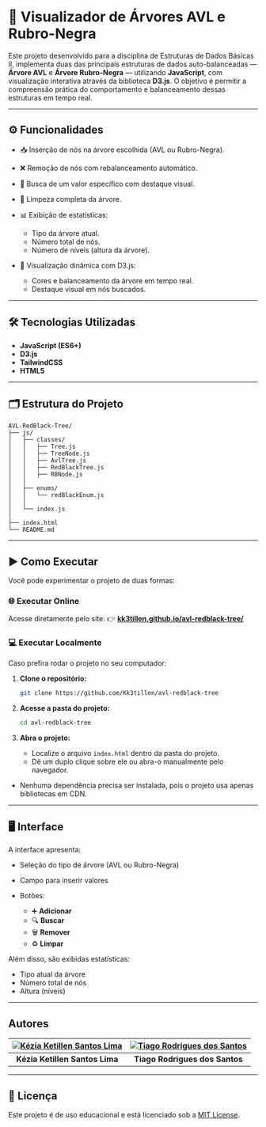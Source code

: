 # 🌳 Visualizador de Árvores AVL e Rubro-Negra

Este projeto desenvolvido para a disciplina de Estruturas de Dados Básicas II, implementa duas das principais estruturas de dados auto-balanceadas — **Árvore AVL** e **Árvore Rubro-Negra** — utilizando **JavaScript**, com visualização interativa através da biblioteca **D3.js**.
O objetivo é permitir a compreensão prática do comportamento e balanceamento dessas estruturas em tempo real.

---

## ⚙️ Funcionalidades

* 📥 Inserção de nós na árvore escolhida (AVL ou Rubro-Negra).
* ❌ Remoção de nós com rebalanceamento automático.
* 🔎 Busca de um valor específico com destaque visual.
* 🔄 Limpeza completa da árvore.
* 📊 Exibição de estatísticas:

  * Tipo da árvore atual.
  * Número total de nós.
  * Número de níveis (altura da árvore).
* 🎨 Visualização dinâmica com D3.js:

  * Cores e balanceamento da árvore em tempo real.
  * Destaque visual em nós buscados.

---

## 🛠️ Tecnologias Utilizadas

* **JavaScript (ES6+)**
* **D3.js**
* **TailwindCSS**
* **HTML5**

---

## 🗂️ Estrutura do Projeto

```
AVL-RedBlack-Tree/
├── js/
│   ├── classes/
│   │   ├── Tree.js
│   │   ├── TreeNode.js
│   │   ├── AvlTree.js
│   │   ├── RedBlackTree.js
│   │   ├── RBNode.js
│   │
│   ├── enums/
│   │   └── redBlackEnum.js
│   │
│   └── index.js
│
├── index.html
└── README.md

```

---

## ▶️ Como Executar

Você pode experimentar o projeto de duas formas:

### 🌐 **Executar Online**

Acesse diretamente pelo site:
👉 [**kk3tillen.github.io/avl-redblack-tree/**](https://kk3tillen.github.io/avl-redblack-tree/)



### 💻 **Executar Localmente**

Caso prefira rodar o projeto no seu computador:

1. **Clone o repositório:**

   ```bash
   git clone https://github.com/Kk3tillen/avl-redblack-tree
   ```

2. **Acesse a pasta do projeto:**

   ```bash
   cd avl-redblack-tree
   ```

3. **Abra o projeto:**

   * Localize o arquivo `index.html` dentro da pasta do projeto.
   * Dê um duplo clique sobre ele ou abra-o manualmente pelo navegador.


* Nenhuma dependência precisa ser instalada, pois o projeto usa apenas bibliotecas em CDN.

---

## 🖥️ Interface

A interface apresenta:

* Seleção do tipo de árvore (AVL ou Rubro-Negra)
* Campo para inserir valores
* Botões:

  * ➕ **Adicionar**
  * 🔍 **Buscar**
  * 🗑️ **Remover**
  * ♻️ **Limpar**

Além disso, são exibidas estatísticas:

* Tipo atual da árvore
* Número total de nós
* Altura (níveis)

---

## Autores

| [![Kézia Ketillen Santos Lima](https://avatars3.githubusercontent.com/u/88369589?s=100&v=4)](https://github.com/Kk3tillen) | [![Tiago Rodrigues dos Santos](https://avatars.githubusercontent.com/u/70401246?s=100&v=4)](https://github.com/tiago-rodrigues1) |
| :---: | :---: |
| **Kézia Ketillen Santos Lima** | **Tiago Rodrigues dos Santos** |

---

## 📄 Licença

Este projeto é de uso educacional e está licenciado sob a [MIT License](LICENSE).
